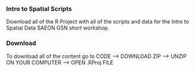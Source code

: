 ### Intro to Spatial Scripts

Download all of the R Project with all of the scripts and data for the Intro to Spatial Data SAEON GSN short workshop.

### Download

To download all of the content go to CODE --> DOWNLOAD ZIP --> UNZIP ON YOUR COMPUTER --> OPEN .RProj FILE
